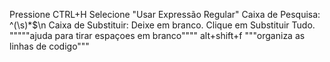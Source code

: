 Pressione CTRL+H
Selecione "Usar Expressão Regular"
Caixa de Pesquisa: ^(\s)*$\n
Caixa de Substituir: Deixe em branco.
Clique em Substituir Tudo.
"""""ajuda para tirar espaçoes em branco""""
alt+shift+f """organiza as linhas de codigo"""